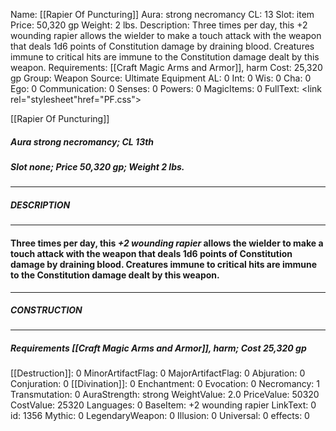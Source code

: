 Name: [[Rapier Of Puncturing]]
Aura: strong necromancy
CL: 13
Slot: item
Price: 50,320 gp
Weight: 2 lbs.
Description: Three times per day, this +2 wounding rapier allows the wielder to make a touch attack with the weapon that deals 1d6 points of Constitution damage by draining blood. Creatures immune to critical hits are immune to the Constitution damage dealt by this weapon.
Requirements: [[Craft Magic Arms and Armor]], harm
Cost: 25,320 gp
Group: Weapon
Source: Ultimate Equipment
AL: 0
Int: 0
Wis: 0
Cha: 0
Ego: 0
Communication: 0
Senses: 0
Powers: 0
MagicItems: 0
FullText: <link rel="stylesheet"href="PF.css"><div class="heading"><p class="alignleft">[[Rapier Of Puncturing]]</p><div style="clear: both;"></div></div><div><h5><b>Aura </b>strong necromancy; <b>CL </b>13th</h5><h5><b>Slot </b>none; <b>Price </b>50,320 gp; <b>Weight </b>2 lbs.</h5></div><hr/><div><h5><b>DESCRIPTION</b></h5></div><hr/><div><h4><p>Three times per day, this <i>+2 wounding rapier</i> allows the wielder to make a touch attack with the weapon that deals 1d6 points of Constitution damage by draining blood. Creatures immune to critical hits are immune to the Constitution damage dealt by this weapon.</p></h4></div><hr/><div><h5><b>CONSTRUCTION</b></h5></div><hr/><div><h5><b>Requirements </b>[[Craft Magic Arms and Armor]], <i>harm</i>; <b>Cost </b>25,320 gp</h5></div>
[[Destruction]]: 0
MinorArtifactFlag: 0
MajorArtifactFlag: 0
Abjuration: 0
Conjuration: 0
[[Divination]]: 0
Enchantment: 0
Evocation: 0
Necromancy: 1
Transmutation: 0
AuraStrength: strong
WeightValue: 2.0
PriceValue: 50320
CostValue: 25320
Languages: 0
BaseItem: +2 wounding rapier
LinkText: 0
id: 1356
Mythic: 0
LegendaryWeapon: 0
Illusion: 0
Universal: 0
effects: 0

